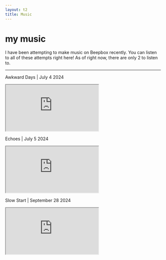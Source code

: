 ```yaml
---
layout: t2
title: Music
---
```


# my music


I have been attempting to make music on Beepbox recently. You can listen to all of these attempts right here! As of right now, there are only 2 to listen to.

---

Awkward Days | July 4 2024
<iframe class="music" src="https://www.beepbox.co/player/#song=9n31s0k0l00e07t2ma7g0fj07r1i0o432T1v1u83f0q8z10q5231d03AbF6B2Q0572P9995E2b273T1v3ucaf0q0x10r71d23A1F0B9Q2030Pef20E3b96287gT1v5u62f0qwx10s811d08A0F0B0Q00adPfe39E4b761862863bT2v4u15f10w4qw02d03w0E0b4i4icM00000h4h000000014h400000004h8x4g00000p216FH-1v1BYGnMpvFllBZtt9vE4t97mhRAsCnw002CFe2S2QyM0JMJoJhyWhjmkRyRBdhjma0"></iframe>

Echoes | July 5 2024
<iframe class="music" src="https://www.beepbox.co/player/#song=9n31s3k0l00e0ct2ma7g0fj07r1i0o432T7v1u23f10q4q011d08H_RRtrAyAAAsArrh3IaE0T5v1ua1f62ge2ec2f02j01960meq83432d38HT-Iqijriiiih99h0E0T1v1u27f0q0w10x4d03A0F2B6Q4190Pf640E2b777T3v3ugef0q0x10l51d08S9aiiqjriHSDSSKIE1bab018i43gQc00000018Qd0014h8y0000004h4h4h4h000p223Aqqfa2ejIAWqyeAzG8Wi-hQMtV7ohS4tx7uhR5-FjihRit97mhQAthBOeAzGH8WOeAzFH8WOY9NWrbZFF8YCwWGF8zM2KIzGFQbaWyeAarnRQ7jvElRl0kSm82eQzF8Wic0"></iframe>

Slow Start | September 28 2024
<iframe class="music" src="https://www.beepbox.co/player/#song=9n31s5k0l00e0at2ma7g0fj07r1i0o432T1v1uc4f0q8111d23A0F4B4Q5000Pff00E0T5v2ua1f62ge2ec2f02j01960meq83432d38HT-Iqijriiiih99h0E0T7v1u26f21842uaq011d07H_-CSQBKRKRJJJJh0IbE0T3v5ugef0q0x10l51d08S9aiiqjriHSDSSKIE1bab4x8jhkl0000i4x0i4x00018O44djg00000000000000p228FE-xHMxv8CL0B-EqZpvkqZpvGidtdlBBdltBdltBeEhIQvnAqqfEzOG8YwzOxieKOf88Z0zOu8Xc8YMzPc8Xc8WF8YIz5dQeGjtrEWm00kT7V8bX2_ibU4LR2-ALR2-QLQy-EL00"></iframe>
